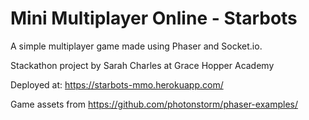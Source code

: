 # Mini Multiplayer Online - Starbots

A simple multiplayer game made using Phaser and Socket.io.

Stackathon project by Sarah Charles at Grace Hopper Academy

Deployed at: https://starbots-mmo.herokuapp.com/

Game assets from https://github.com/photonstorm/phaser-examples/
